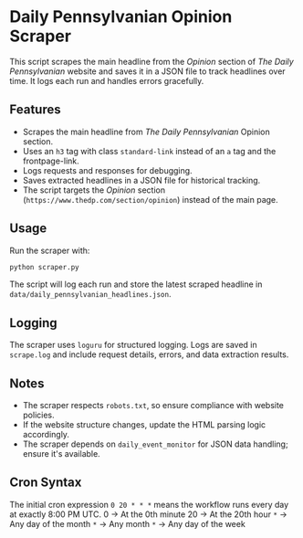 # Daily Pennsylvanian Opinion Scraper

This script scrapes the main headline from the *Opinion* section of *The Daily Pennsylvanian* website and saves it in a JSON file to track headlines over time. It logs each run and handles errors gracefully.

## Features

- Scrapes the main headline from *The Daily Pennsylvanian* Opinion section.
- Uses an `h3` tag with class `standard-link` instead of an `a` tag and the frontpage-link.
- Logs requests and responses for debugging.
- Saves extracted headlines in a JSON file for historical tracking.
- The script targets the *Opinion* section (`https://www.thedp.com/section/opinion`) instead of the main page.

## Usage

Run the scraper with:

```sh
python scraper.py
```

The script will log each run and store the latest scraped headline in `data/daily_pennsylvanian_headlines.json`.

## Logging

The scraper uses `loguru` for structured logging. Logs are saved in `scrape.log` and include request details, errors, and data extraction results.

## Notes

- The scraper respects `robots.txt`, so ensure compliance with website policies.
- If the website structure changes, update the HTML parsing logic accordingly.
- The scraper depends on `daily_event_monitor` for JSON data handling; ensure it's available.

## Cron Syntax

The initial cron expression `0 20 * * *` means the workflow runs every day at exactly 8:00 PM UTC. 0 → At the 0th minute  20 → At the 20th hour `*` → Any day of the month `*` → Any month `*` → Any day of the week
